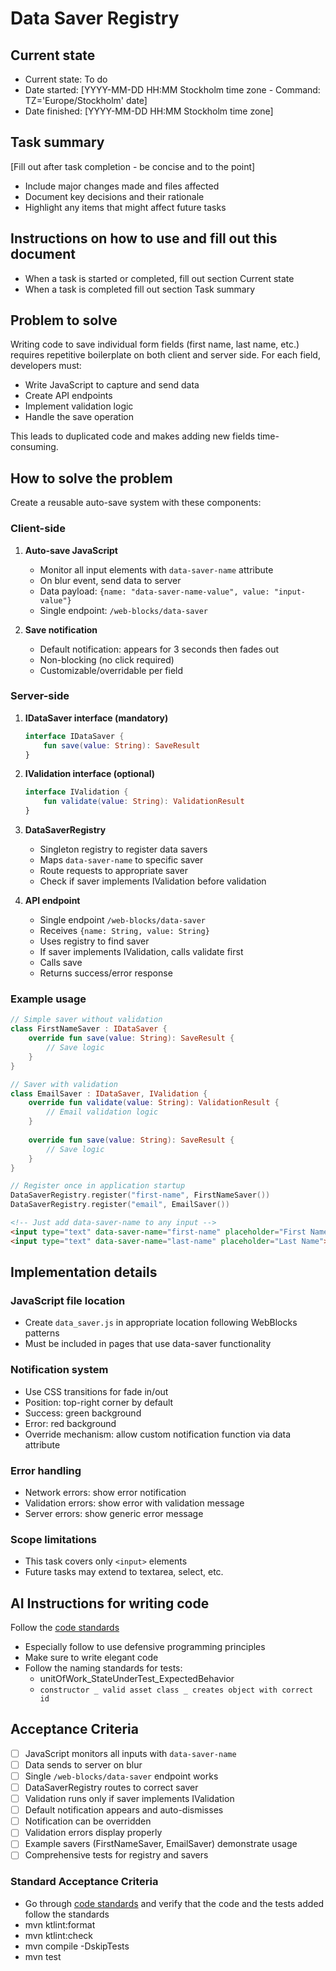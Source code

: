 # Data Saver Registry

## Current state
- Current state: To do
- Date started: [YYYY-MM-DD HH:MM Stockholm time zone - Command: TZ='Europe/Stockholm' date]
- Date finished: [YYYY-MM-DD HH:MM Stockholm time zone]

## Task summary
[Fill out after task completion - be concise and to the point]
- Include major changes made and files affected
- Document key decisions and their rationale
- Highlight any items that might affect future tasks

## Instructions on how to use and fill out this document
- When a task is started or completed, fill out section Current state
- When a task is completed fill out section Task summary

## Problem to solve
Writing code to save individual form fields (first name, last name, etc.) requires repetitive boilerplate on both client and server side. For each field, developers must:
- Write JavaScript to capture and send data
- Create API endpoints
- Implement validation logic
- Handle the save operation

This leads to duplicated code and makes adding new fields time-consuming.

## How to solve the problem
Create a reusable auto-save system with these components:

### Client-side
1. **Auto-save JavaScript**
   - Monitor all input elements with `data-saver-name` attribute
   - On blur event, send data to server
   - Data payload: `{name: "data-saver-name-value", value: "input-value"}`
   - Single endpoint: `/web-blocks/data-saver`

2. **Save notification**
   - Default notification: appears for 3 seconds then fades out
   - Non-blocking (no click required)
   - Customizable/overridable per field

### Server-side
1. **IDataSaver interface (mandatory)**
   ```kotlin
   interface IDataSaver {
       fun save(value: String): SaveResult
   }
   ```

2. **IValidation interface (optional)**
   ```kotlin
   interface IValidation {
       fun validate(value: String): ValidationResult
   }
   ```

3. **DataSaverRegistry**
   - Singleton registry to register data savers
   - Maps `data-saver-name` to specific saver
   - Route requests to appropriate saver
   - Check if saver implements IValidation before validation

4. **API endpoint**
   - Single endpoint `/web-blocks/data-saver`
   - Receives `{name: String, value: String}`
   - Uses registry to find saver
   - If saver implements IValidation, calls validate first
   - Calls save
   - Returns success/error response

### Example usage
```kotlin
// Simple saver without validation
class FirstNameSaver : IDataSaver {
    override fun save(value: String): SaveResult {
        // Save logic
    }
}

// Saver with validation
class EmailSaver : IDataSaver, IValidation {
    override fun validate(value: String): ValidationResult {
        // Email validation logic
    }
    
    override fun save(value: String): SaveResult {
        // Save logic
    }
}

// Register once in application startup
DataSaverRegistry.register("first-name", FirstNameSaver())
DataSaverRegistry.register("email", EmailSaver())
```

```html
<!-- Just add data-saver-name to any input -->
<input type="text" data-saver-name="first-name" placeholder="First Name">
<input type="text" data-saver-name="last-name" placeholder="Last Name">
```

## Implementation details

### JavaScript file location
- Create `data_saver.js` in appropriate location following WebBlocks patterns
- Must be included in pages that use data-saver functionality

### Notification system
- Use CSS transitions for fade in/out
- Position: top-right corner by default
- Success: green background
- Error: red background
- Override mechanism: allow custom notification function via data attribute

### Error handling
- Network errors: show error notification
- Validation errors: show error with validation message
- Server errors: show generic error message

### Scope limitations
- This task covers only `<input>` elements
- Future tasks may extend to textarea, select, etc.

## AI Instructions for writing code
Follow the [code standards](../code_standards/_index.md)
- Especially follow to use defensive programming principles
- Make sure to write elegant code
- Follow the naming standards for tests:
  - unitOfWork_StateUnderTest_ExpectedBehavior
  - `constructor _ valid asset class _ creates object with correct id`

## Acceptance Criteria
- [ ] JavaScript monitors all inputs with `data-saver-name`
- [ ] Data sends to server on blur
- [ ] Single `/web-blocks/data-saver` endpoint works
- [ ] DataSaverRegistry routes to correct saver
- [ ] Validation runs only if saver implements IValidation
- [ ] Default notification appears and auto-dismisses
- [ ] Notification can be overridden
- [ ] Validation errors display properly
- [ ] Example savers (FirstNameSaver, EmailSaver) demonstrate usage
- [ ] Comprehensive tests for registry and savers

### Standard Acceptance Criteria
- Go through [code standards](../code_standards/_index.md) and verify that the code and the tests added follow the standards
- mvn ktlint:format
- mvn ktlint:check
- mvn compile -DskipTests
- mvn test
